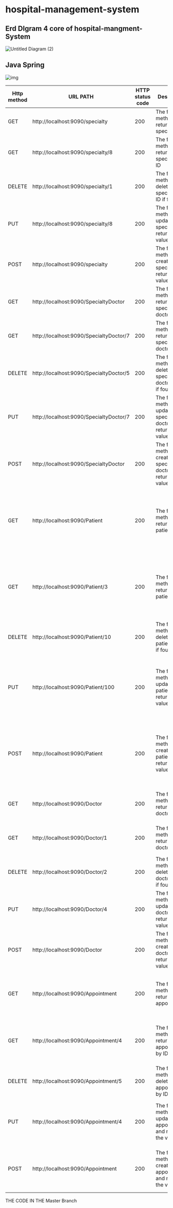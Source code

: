 # hospital-management-system


## Erd DIgram 4 core  of hospital-mangment- System 

![Untitled Diagram (2)](https://github.com/BaselIzz/hospital-management-system/assets/102633816/806fb9b7-f9d1-48c9-a91c-fda3cff9c47e)

## Java Spring 
![img](https://github.com/BaselIzz/hospital-management-system/assets/102633816/518fc747-6e0d-46df-af21-67248eca1fb5)

 
 | Http method | URL PATH                        | HTTP status code | Description                                                   | Sample Request                          | Sample Response                                                |
|-------------|---------------------------------|-----------------|---------------------------------------------------------------|-----------------------------------------|---------------------------------------------------------------|
| GET         | http://localhost:9090/specialty | 200             | The following method returns all specialties                  | GET http://localhost:9090/specialty    | "[{ ""id"": 2, ""description"": ""Description1"", ""name"": ""Name1""}]" |
| GET         | http://localhost:9090/specialty/8 | 200             | The following method returns a specialty by ID                | GET http://localhost:9090/specialty/8  | "{ ""id"": 8, ""description"": ""1180336"", ""name"": ""Basel""}" |
| DELETE      | http://localhost:9090/specialty/1 | 200             | The following method deletes a specialty by ID if found       | DELETE http://localhost:9090/specialty/1 | Deleted successfully                                           |
| PUT         | http://localhost:9090/specialty/8 | 200             | The following method updates a specialty and returns the value | PUT http://localhost:9090/specialty/8    | "{ ""id"": 8, ""description"": ""1180336"", ""name"": ""Basel""}" |
| POST        | http://localhost:9090/specialty | 200             | The following method creates a specialty and returns the value | POST http://localhost:9090/specialty   | "{ ""id"": 9, ""description"": ""hello"", ""name"": ""Basel""}" |
| GET         | http://localhost:9090/SpecialtyDoctor | 200             | The following method returns all specialty doctors             | GET http://localhost:9090/SpecialtyDoctor | "[{ ""id"": 6, ""doctor"": 1, ""specialty"": 2}]" |
| GET         | http://localhost:9090/SpecialtyDoctor/7 | 200             | The following method returns a specialty doctor by ID          | GET http://localhost:9090/SpecialtyDoctor/7 | "{ ""id"": 7, ""doctor"": 1, ""specialty"": 4}" |
| DELETE      | http://localhost:9090/SpecialtyDoctor/5 | 200             | The following method deletes a specialty doctor by ID if found | DELETE http://localhost:9090/SpecialtyDoctor/5 | Deleted successfully                                           |
| PUT         | http://localhost:9090/SpecialtyDoctor/7 | 200             | The following method updates a specialty doctor and returns the value | PUT http://localhost:9090/SpecialtyDoctor/7 | "{ ""id"": 7, ""doctor"": 1, ""specialty"": 4}" |
| POST        | http://localhost:9090/SpecialtyDoctor | 200             | The following method creates a specialty doctor and returns the value | POST http://localhost:9090/SpecialtyDoctor | "{ ""id"": 7, ""doctor"": 2, ""specialty"": 3}" |
| GET         | http://localhost:9090/Patient    | 200             | The following method returns all patients                       | GET http://localhost:9090/Patient       | "{ ""id"": 1, ""dob"": ""1990-01-01T00:00:00.000+00:00"", ""name"": ""basel izz"", ""address"": ""123 Main Street"", ""contentnumber"": ""1234567890"", ""note"": ""Some notes"", ""gender"": ""Male"" }" |
| GET         | http://localhost:9090/Patient/3  | 200             | The following method returns a patient by ID                    | GET http://localhost:9090/Patient/3     | "{ ""id"": 3, ""dob"": ""1990-01-01T00:00:00.000+00:00"", ""name"": ""ameera"", ""address"": ""123 Main Street"", ""contentnumber"": ""1234567890"", ""note"": ""Some notes"", ""gender"": ""Female"" }" |
| DELETE      | http://localhost:9090/Patient/10 | 200             | The following method deletes a patient by ID if found           | DELETE http://localhost:9090/Patient/10 | Deleted successfully                                           |
| PUT         | http://localhost:9090/Patient/100 | 200             | The following method updates a patient and returns the value    | PUT http://localhost:9090/Patient/10   | "{ ""id"": 10, ""dob"": ""1990-01-01T00:00:00.000+00:00"", ""name"": ""basel"", ""address"": ""123 Main Street"", ""contentnumber"": ""1234567890"", ""note"": ""1234567890"", ""gender"": ""Male"" }" |
| POST        | http://localhost:9090/Patient    | 200             | The following method creates a patient and returns the value    | POST http://localhost:9090/Patient      | "{ ""id"": 11, ""dob"": ""1990-01-01T00:00:00.000+00:00"", ""name"": ""said"", ""address"": ""123 Main Street"", ""contentnumber"": ""1234567890"", ""note"": ""1234567890"", ""gender"": ""Male"" }" |
| GET         | http://localhost:9090/Doctor     | 200             | The following method returns all doctors                        | GET http://localhost:9090/Doctor        | "{ ""name"": ""Ahamd Mohsen"", ""contentNumber"": ""1234567890"", ""id"": 2 }" |
| GET         | http://localhost:9090/Doctor/1   | 200             | The following method returns a doctor by ID                     | GET http://localhost:9090/Doctor/2      | "{ ""name"": ""Ahamd Mohsen"", ""contentNumber"": ""1234567890"", ""id"": 2 }" |
| DELETE      | http://localhost:9090/Doctor/2   | 200             | The following method deletes a doctor by ID if found            | DELETE http://localhost:9090/Doctor/2   | Deleted successfully                                           |
| PUT         | http://localhost:9090/Doctor/4   | 200             | The following method updates a doctor and returns the value     | PUT http://localhost:9090/Doctor/4      | "{ ""name"": ""Ahamd Suad"", ""contentNumber"": ""1234567890"", ""id"": 4 }" |
| POST        | http://localhost:9090/Doctor     | 200             | The following method creates a doctor and returns the value     | POST http://localhost:9090/Doctor       | "{ ""name"": ""Ahamd Ahmad"", ""contentNumber"": ""1234567890"", ""id"": 5 }" |
| GET         | http://localhost:9090/Appointment | 200             | The following method returns all appointments                   | GEThttp://localhost:9090/Patient        | "[{ ""id"": 3, ""appointmentDate"": ""1990-01-01T00:00:00.000+00:00"", ""doctor"": 1, ""patient"": 1, ""room"": ""BASEL"", ""cost"": 190.5 }]" |
| GET         | http://localhost:9090/Appointment/4 | 200             | The following method returns an appointment by ID               | GET http://localhost:9090/Appointment/4  | "{ ""id"": 4, ""appointmentDate"": ""1990-01-01T00:00:00.000+00:00"", ""doctor"": 1, ""patient"": 2, ""room"": ""Ahmad"", ""cost"": 195.5 }" |
| DELETE      | http://localhost:9090/Appointment/5 | 200             | The following method deletes an appointment by ID if found      | DELETE  http://localhost:9090/Appointment/5 | Deleted successfully                                           |
| PUT         | http://localhost:9090/Appointment/4 | 200             | The following method updates an appointment and returns the value | PUT http://localhost:9090/Doctor/4    | "{ ""id"": 4, ""appointmentDate"": ""1990-01-01T00:00:00.000+00:00"", ""doctor"": 1, ""patient"": 2, ""room"": ""Ahmad"", ""cost"": 195.5 }" |
| POST        | http://localhost:9090/Appointment | 200             | The following method creates an appointment and returns the value | "{ ""appointmentDate"":""1990-01-01T00:00:00.000+00:00"", ""doctor"":1, ""patient"":1, ""room"":""BASEL"", ""cost"":190.5 }" | "{ ""id"": 5, ""appointmentDate"": ""1990-01-01T00:00:00.000+00:00"", ""doctor"": 1, ""patient"": 1, ""room"": ""BASEL"", ""cost"": 190.5 }" |

 
 



THE CODE IN THE Master Branch
